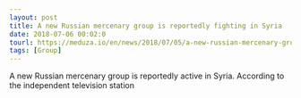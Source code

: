 ```yaml
---
layout: post
title: A new Russian mercenary group is reportedly fighting in Syria
date: 2018-07-06 00:02:0
tourl: https://meduza.io/en/news/2018/07/05/a-new-russian-mercenary-group-is-reportedly-fighting-in-syria
tags: [Group]
---
```

A new Russian mercenary group is reportedly active in Syria. According to the independent television station 